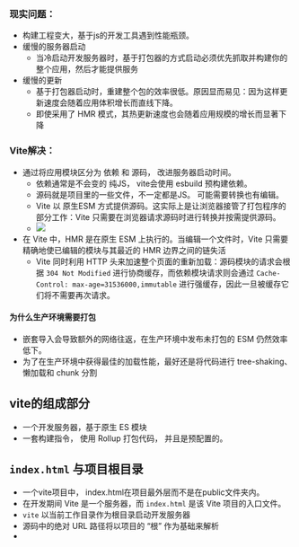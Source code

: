### 现实问题：
- 构建工程变大，基于js的开发工具遇到性能瓶颈。
- 缓慢的服务器启动
	-  当冷启动开发服务器时，基于打包器的方式启动必须优先抓取并构建你的整个应用，然后才能提供服务
- 缓慢的更新
	- 基于打包器启动时，重建整个包的效率很低。原因显而易见：因为这样更新速度会随着应用体积增长而直线下降。
	- 即使采用了 HMR 模式，其热更新速度也会随着应用规模的增长而显著下降

### Vite解决：
- 通过将应用模块区分为 依赖 和 源码， 改进服务器启动时间。
	- 依赖通常是不会变的 纯JS， vite会使用 esbuild 预构建依赖。
	- 源码就是项目里的一些文件，不一定都是JS。 可能需要转换也有编辑。
	- Vite 以 原生ESM 方式提供源码。这实际上是让浏览器接管了打包程序的部分工作：Vite 只需要在浏览器请求源码时进行转换并按需提供源码。
	- ![](https://s2.loli.net/2024/03/21/Y5Qy1O9VwuNaKhn.png)
- 在 Vite 中，HMR 是在原生 ESM 上执行的。当编辑一个文件时，Vite 只需要精确地使已编辑的模块与其最近的 HMR 边界之间的链失活
	- Vite 同时利用 HTTP 头来加速整个页面的重新加载：源码模块的请求会根据 `304 Not Modified` 进行协商缓存，而依赖模块请求则会通过 `Cache-Control: max-age=31536000,immutable` 进行强缓存，因此一旦被缓存它们将不需要再次请求。


#### 为什么生产环境需要打包
- 嵌套导入会导致额外的网络往返，在生产环境中发布未打包的 ESM 仍然效率低下。
- 为了在生产环境中获得最佳的加载性能，最好还是将代码进行 tree-shaking、懒加载和 chunk 分割


## vite的组成部分

- 一个开发服务器，基于原生 ES 模块
- 一套构建指令， 使用 Rollup  打包代码， 并且是预配置的。

## `index.html` 与项目根目录
- 一个vite项目中， index.html在项目最外层而不是在public文件夹内。
- 在开发期间 Vite 是一个服务器，而 `index.html` 是该 Vite 项目的入口文件。
- `vite` 以当前工作目录作为根目录启动开发服务器
- 源码中的绝对 URL 路径将以项目的 “根” 作为基础来解析
- 